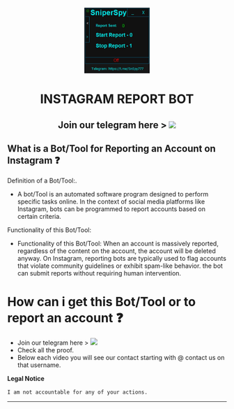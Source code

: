 <p align="center"><img src="logo.png" width="150px" height="150px" alt="insta logo"></p>

<h1 align="center">INSTAGRAM REPORT BOT</h1>
<h2 align="center">Join our telegram here > <a href="https://tinyurl.com/mr3ecrzv"><img src="https://img.shields.io/badge/Join-Telegram%20Group-blue.svg?logo=telegram"></a></h2>

## What is a Bot/Tool for Reporting an Account on Instagram ❓
   Definition of a Bot/Tool:.
  * <p>A bot/Tool is an automated software program designed to perform specific tasks online. In the context of social media platforms like Instagram, bots can be programmed to report accounts based on certain criteria.</p>
   Functionality of this Bot/Tool: 
* <p>Functionality of this Bot/Tool: When an account is massively reported, regardless of the content on the account, the account will be deleted anyway. On Instagram, reporting bots are typically used to flag accounts that violate community guidelines or exhibit spam-like behavior. the bot can submit reports without requiring human intervention.</p>


# How can i get this Bot/Tool or to report an account ❓
  * Join our telegram here > <a href="https://tinyurl.com/mr3ecrzv"><img src="https://img.shields.io/badge/Join-Telegram%20Group-blue.svg?logo=telegram"></a>
  * Check all the proof.
  * Below each video you will see our contact starting with @ contact us on that username.
</pre>
</p>
</details>


**Legal Notice**

```console
I am not accountable for any of your actions.
```

----
